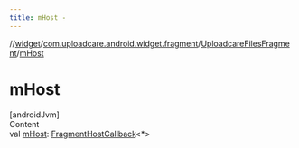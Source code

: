```yaml
---
title: mHost -
---
```

//[widget](../../index.md)/[com.uploadcare.android.widget.fragment](../index.md)/[UploadcareFilesFragment](index.md)/[mHost](m-host.md)



# mHost  
[androidJvm]  
Content  
val [mHost](m-host.md): [FragmentHostCallback](https://developer.android.com/reference/kotlin/androidx/fragment/app/FragmentHostCallback.html)<*>  



